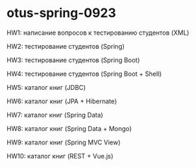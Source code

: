 # otus-spring-0923

HW1: написание вопросов к тестированию студентов (XML)


HW2: тестирование студентов (Spring)


HW3: тестирование студентов (Spring Boot)


HW4: тестирование студентов (Spring Boot + Shell)


HW5: каталог книг (JDBC)


HW6: каталог книг (JPA + Hibernate)


HW7: каталог книг (Spring Data)


HW8: каталог книг (Spring Data + Mongo)


HW9: каталог книг (Spring MVC View)


HW10: каталог книг (REST + Vue.js)

